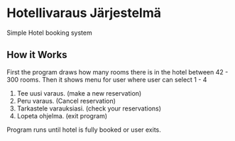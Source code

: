 # Hotellivaraus Järjestelmä
Simple Hotel booking system

## How it Works
First the program draws how many rooms there is in the hotel between 42 - 300 rooms.
Then it shows menu for user where user can select 1 - 4
1. Tee uusi varaus. (make a new reservation)
2. Peru varaus. (Cancel reservation)
3. Tarkastele varauksiasi. (check your reservations)
4. Lopeta ohjelma. (exit program)

Program runs until hotel is fully booked or user exits.
